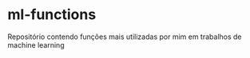 # ml-functions
Repositório contendo funções mais utilizadas por mim em trabalhos de machine learning
